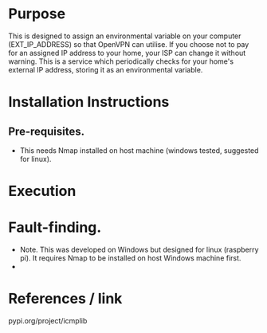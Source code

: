 # Purpose
This is designed to assign an environmental variable on your computer (EXT_IP_ADDRESS) so that OpenVPN can utilise. 
If you choose not to pay for an assigned IP address to your home, your ISP can change it without warning. This is a 
service which periodically checks for your home's external IP address, storing it as an environmental variable. 

# Installation Instructions
## Pre-requisites.
 - This needs Nmap installed on host machine (windows tested, suggested for linux).
# Execution

# Fault-finding.
 - Note. This was developed on Windows but designed for linux (raspberry pi). It requires Nmap to be installed on host 
Windows machine first.
 - 
# References / link
pypi.org/project/icmplib
